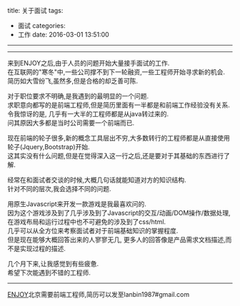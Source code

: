 title: 关于面试
tags:
  - 面试
categories:
  - 工作
date: 2016-03-01 13:51:00
---

---
来到ENJOY之后,由于人员的问题开始大量接手面试的工作.  
在互联网的"寒冬"中,一些公司撑不到下一轮融资,一些工程师开始寻求新的机会.  
简历如大雪纷飞,虽然多,但是合格的却乏善可陈.  

对于职位要求不明确,是我遇到的最明显的一个问题.  
求职意向都写的是前端工程师,但是简历里面有一半都是和前端工作经验没有关系.  
令我惊讶的是, 几乎有一大半的工程师都是从java转过来的.  
问其原因大多都是当时公司需要一个前端而已. 

现在前端的轮子很多,新的概念工具层出不穷,大多数转行的工程师都是从直接使用轮子(Jquery,Bootstrap)开始.  
这其实没有什么问题,但是在觉得深入这一行之后,还是要对于其基础的东西进行了解.

经常在和面试者交谈的时候,大概几句话就能知道对方的知识结构.  
针对不同的层次,我会选择不同的问题.  

用原生Javascript来开发一款游戏是我最喜欢问的.  
因为这个游戏涉及到了几乎涉及到了Javascript的交互/动画/DOM操作/数据处理,  
在游戏布局和运行过程中也不可避免的涉及到了css/html.  
几乎可以从全方位来考察面试者对于前端基础知识的掌握程度.  
但是现在能够大概回答出来的人寥寥无几, 更多人的回答像是产品需求文档描述,而不是实现过程的描述.  

几个月下来,让我感觉到有些疲惫.  
希望下次能遇到不错的工程师.

----

[ENJOY](http://enjoy.ricebook.com)北京需要前端工程师,简历可以发至lanbin1987#gmail.com



